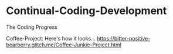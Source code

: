 # Continual-Coding-Development
The Coding Progress

Coffee-Project: Here's how it looks...
https://bitter-positive-bearberry.glitch.me/Coffee-Junkie-Project.html
